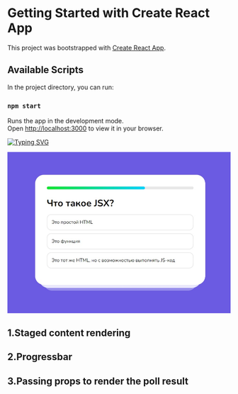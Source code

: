# Getting Started with Create React App

This project was bootstrapped with [Create React App](https://github.com/facebook/create-react-app).

## Available Scripts

In the project directory, you can run:

### `npm start`

Runs the app in the development mode.\
Open [http://localhost:3000](http://localhost:3000) to view it in your browser.

[![Typing SVG](https://readme-typing-svg.demolab.com?font=Fira+Code&weight=700&size=40&duration=2500&pause=1000&width=435&height=76&lines=Quiz)](https://git.io/typing-svg)

![](https://github.com/remmi755/quiz/blob/master/Screenshot_5.jpg)

<h2>1.Staged content rendering</h2>
<h2>2.Progressbar</h2>
<h2>3.Passing props to render the poll result</h2>
